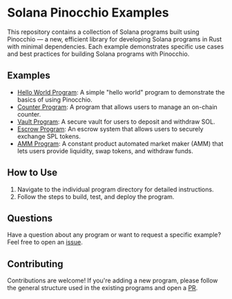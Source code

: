 # Solana Pinocchio Examples

This repository contains a collection of Solana programs built using Pinocchio — a new, efficient library for developing Solana programs in Rust with minimal dependencies. Each example demonstrates specific use cases and best practices for building Solana programs with Pinocchio.

## Examples

- [Hello World Program](pinocchio-hello-world/README.md): A simple "hello world" program to demonstrate the basics of using Pinocchio.
- [Counter Program](pinocchio-counter/README.md): A program that allows users to manage an on-chain counter.
- [Vault Program](pinocchio-vault/README.md): A secure vault for users to deposit and withdraw SOL.
- [Escrow Program](pinocchio-escrow/README.md): An escrow system that allows users to securely exchange SPL tokens.
- [AMM Program](pinocchio-escrow/README.md): A constant product automated market maker (AMM) that lets users provide liquidity, swap tokens, and withdraw funds.


## How to Use

1. Navigate to the individual program directory for detailed instructions.
2. Follow the steps to build, test, and deploy the program.


## Questions
Have a question about any program or want to request a specific example? Feel free to open an [issue](https://github.com/bidhan-a/solana-pinocchio-examples/issues).


## Contributing
Contributions are welcome! If you're adding a new program, please follow the general structure used in the existing programs and open a [PR](https://github.com/bidhan-a/solana-pinocchio-examples/pulls).

